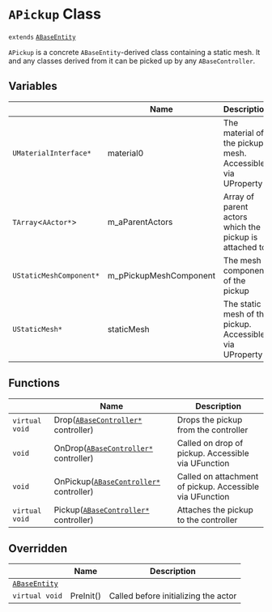 # `APickup` Class

`extends` [`ABaseEntity`](./ABaseEntity.md)

`APickup` is a concrete `ABaseEntity`-derived class containing a static mesh. It and any classes derived from it can be picked up by any `ABaseController`.

## Variables

|  | Name | Description |
| --- | --- | --- |
| `UMaterialInterface*` | material0 | The material of the pickup mesh. Accessible via UProperty |
| `TArray`<`AActor*`> | m_aParentActors | Array of parent actors which the pickup is attached to |
| `UStaticMeshComponent*` | m_pPickupMeshComponent | The mesh component of the pickup |
| `UStaticMesh*` | staticMesh | The static mesh of the pickup. Accessible via UProperty |

## Functions

|  | Name | Description |
| --- | --- | --- |
| `virtual void` | Drop([`ABaseController*`](./ABaseController.md) controller) | Drops the pickup from the controller |
| `void` | OnDrop([`ABaseController*`](./ABaseController.md) controller) | Called on drop of pickup. Accessible via UFunction |
| `void` | OnPickup([`ABaseController*`](./ABaseController.md) controller) | Called on attachment of pickup. Accessible via UFunction |
| `virtual void` | Pickup([`ABaseController*`](./ABaseController.md) controller) | Attaches the pickup to the controller |

## Overridden
|  | Name | Description |
| --- | --- | --- |
| [`ABaseEntity`](./ABaseEntity.md) | | |
| `virtual void` | PreInit() | Called before initializing the actor |
